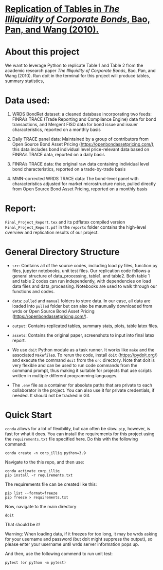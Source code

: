 [Replication of Tables in _The Illiquidity of Corporate Bonds_, Bao, Pan, and Wang (2010).](https://github.com/zhangruoxikathy/corporate_bond_liquidity_research/blob/main/The%20Journal%20of%20Finance%20-%202011%20-%20BAO%20-%20The%20Illiquidity%20of%20Corporate%20Bonds.pdf) 
==================

# About this project

We want to leverage Python to replicate Table 1 and Table 2 from the academic research paper _The Illiquidity of Corporate Bonds_, Bao, Pan, and Wang (2010). Run doit in the terminal for this project will produce tables, summary statistics, 

# Data used: 

1) WRDS BondRet dataset: a cleaned database incorporating two feeds: FINRA’s TRACE (Trade Reporting and Compliance Engine) data for bond transactions, and Mergent FISD data for bond issue and issuer characteristics, reported on a monthly basis

2) Daily TRACE panel data: Maintained by a group of contributors from Open Source Bond Asset Pricing (https://openbondassetpricing.com/), this data includes bond individual level price-relevant data based on FINRA’s TRACE data, reported on a daily basis

3) FINRA’s TRACE data: the original raw data containing individual level bond characteristics, reported on a trade-by-trade basis

4) MMN-corrected WRDS TRACE data: The bond-level panel with characteristics adjusted for market microstructure noise, pulled directly from Open Source Bond Asset Pricing, reported on a monthly basis


# Report:

`Final_Project_Report.tex` and its pdflatex compiled version `Final_Project_Report.pdf` in the `reports` folder contains the high-level overview and replication results of our project.


# General Directory Structure

- `src`: Contains all of the source codes, including load py files, function py files, jupyter notebooks, unit test files. Our replication code follows a general structure of data_processing, table1, and table2. Both table 1 and table 2 codes can run independently, with dependencies on load data files and data_processing. Notebooks are used to walk through our functions and codes. 

- `data`: `pulled` and `manual` folders to store data. In our case, all data are loaded into `pulled` folder but can also be maunually downloaded from wrds or Open Source Bond Asset Pricing (https://openbondassetpricing.com/).

- `output`: Contains replicated tables, summary stats, plots, table latex files.

- `assets`: Contains the original paper, screenshots to input into final latex report.

- We use `doit` Python module as a task runner. It works like `make` and the associated `Makefile`s. To rerun the code, install `doit` (https://pydoit.org/) and execute the command `doit` from the `src` directory. Note that doit is very flexible and can be used to run code commands from the command prompt, thus making it suitable for projects that use scripts written in multiple different programming languages.

- The `.env` file as a container for absolute paths that are private to each collaborator in the project. You can also use it for private credentials, if needed. It should not be tracked in Git.


# Quick Start

`conda` allows for a lot of flexibility, but can often be slow. `pip`, however, is fast for what it does.  You can install the requirements for this project using the `requirements.txt` file specified here. Do this with the following command:
```
conda create -n corp_illiq python=3.9
```
Navigate to the this repo, and then use:

```
conda activate corp_illiq
pip install -r requirements.txt
```

The requirements file can be created like this:
```
pip list --format=freeze
pip freeze > requirements.txt
```

Now, navigate to the main directory
```
doit
```
That should be it! 

Warning: When loading data, if it freezes for too long, it may be wrds asking for your username and password (but doit might suppress the output), so please enter your username until wrds server information pops up.

And then, use the following commend to run unit test:
```
pytest (or python -m pytest)
```
